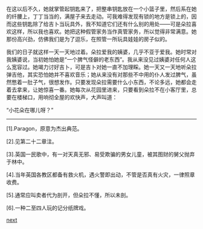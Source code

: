 
在这以后不久，她就掌管起钥匙来了，把整串钥匙放在一个小篮子里，然后系在她的纤腰上，丁丁当当的，满屋子来去走动。可我难得发现有锁的地方是锁上的，因而这些钥匙除了给吉卜当玩具外，我不知道它们还有什么别的用处——可是朵拉喜欢这样，所以我也喜欢。她把这种假管家务当作真管家务，所以觉得非常满意。她那份高兴劲，仿佛我们是为了逗乐，在照管一所玩具娃娃的房子似的。

我们的日子就这样一天一天地过着。朵拉爱我的姨婆，几乎不亚于爱我。她时常对我姨婆说，当初她怕她是“一个脾气怪僻的老东西”。我从来没见过姨婆对任何人这么宽容过。她竭力讨好吉卜，可是吉卜对她一直不加理睬。她一天又一天地听朵拉弹吉他，其实恐怕她并不喜欢音乐；她从来没有对那些不中用的仆人发过脾气，虽然憋着一肚子气，很想发作。只要发现朵拉需要什么小东西，不论多远，她都会走着去拿来，让她惊喜一番。她每次从花园里进来，只要看到朵拉不在小客厅里，总要在楼梯口，用响彻全屋的欢快声，大声叫道：

“小花朵在哪儿呀？”

* * *

[1].Paragon，原意为杰出典范。

[2].见第二十二章注。

[3].英国一民歌中，有一对天真无邪、易受欺骗的男女儿童，被其图财的舅父抛弃于林中。

[4].当年英国各教区都备有救火机，遇火警即出动，不管是否真有火灾，一律照章收费。

[5].通常应叫卖者代为剖开，但朵拉不懂，所以未剖。

[6].一种二至四人玩的记分纸牌戏。

[next](page573.md)